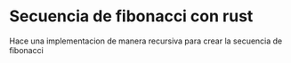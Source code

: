 # Secuencia de fibonacci con rust
Hace una implementacion de manera recursiva para crear la secuencia de fibonacci
